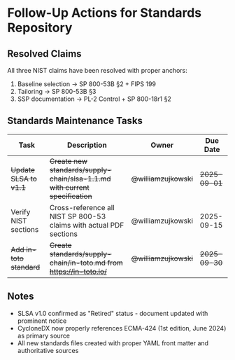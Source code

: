 # Follow-Up Actions for Standards Repository

## Resolved Claims

All three NIST claims have been resolved with proper anchors:

1. Baseline selection → SP 800-53B §2 + FIPS 199
2. Tailoring → SP 800-53B §3
3. SSP documentation → PL-2 Control + SP 800-18r1 §2

## Standards Maintenance Tasks

| Task | Description | Owner | Due Date |
|------|-------------|-------|----------|
| ~~Update SLSA to v1.1~~ | ~~Create new standards/supply-chain/slsa-1.1.md with current specification~~ | ~~@williamzujkowski~~ | ~~2025-09-01~~ | COMPLETED |
| Verify NIST sections | Cross-reference all NIST SP 800-53 claims with actual PDF sections | @williamzujkowski | 2025-09-15 |
| ~~Add in-toto standard~~ | ~~Create standards/supply-chain/in-toto.md from https://in-toto.io/~~ | ~~@williamzujkowski~~ | ~~2025-09-30~~ | COMPLETED |

## Notes

- SLSA v1.0 confirmed as "Retired" status - document updated with prominent notice
- CycloneDX now properly references ECMA-424 (1st edition, June 2024) as primary source
- All new standards files created with proper YAML front matter and authoritative sources
